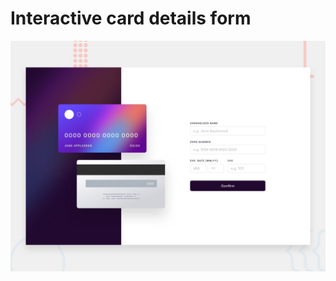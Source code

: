 # Interactive card details form

![Design preview for the Interactive card details form coding challenge](./design/desktop-preview.jpg)


